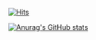 [![Hits](https://hits.seeyoufarm.com/api/count/incr/badge.svg?url=https%3A%2F%2Fgithub.com%2F0ofKIM&count_bg=%23882BA2&title_bg=%23A2A2A2&icon=apple.svg&icon_color=%23E7E7E7&title=hits&edge_flat=false)](https://hits.seeyoufarm.com)

[![Anurag's GitHub stats](https://github-readme-stats.vercel.app/api?username=0ofKIM&theme=dracula&hide=issues,star,contribs)](https://github.com/anuraghazra/github-readme-stats)

<!--
**0ofKIM/0ofKIM** is a ✨ _special_ ✨ repository because its `README.md` (this file) appears on your GitHub profile.

Here are some ideas to get you started:

- 🔭 I’m currently working on ...
- 🌱 I’m currently learning ...
- 👯 I’m looking to collaborate on ...
- 🤔 I’m looking for help with ...
- 💬 Ask me about ...
- 📫 How to reach me: ...
- 😄 Pronouns: ...
- ⚡ Fun fact: ...
-->
